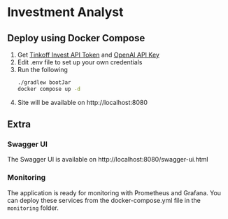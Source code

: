 # Investment Analyst

## Deploy using Docker Compose
1. Get [Tinkoff Invest API Token](https://tinkoff.github.io/investAPI/token/) and [OpenAI API Key](https://platform.openai.com/api-keys)
2. Edit .env file to set up your own credentials
3. Run the following
    ```bash
    ./gradlew bootJar
    docker compose up -d
    ```
4. Site will be available on http://localhost:8080

## Extra
### Swagger UI
The Swagger UI is available on http://localhost:8080/swagger-ui.html
### Monitoring
The application is ready for monitoring with Prometheus and Grafana. You can deploy these services from the docker-compose.yml file in the `monitoring` folder.
